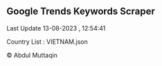 

## Google Trends Keywords Scraper 
 
Last Update 13-08-2023 , 12:54:41

Country List :
VIETNAM.json



© Abdul Muttaqin 
